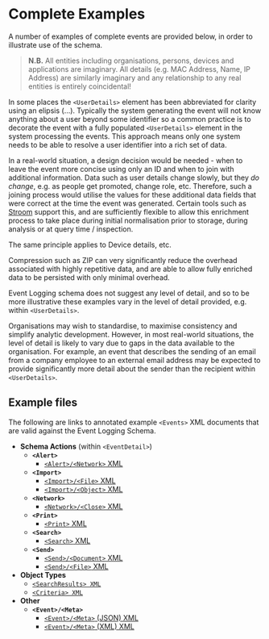 # Complete Examples

A number of examples of complete events are provided below, in order to illustrate use of the schema.

> **N.B.** All entities including organisations, persons, devices and applications are imaginary. All details (e.g. MAC Address, Name, IP Address) are similarly imaginary and any relationship to any real entities is entirely coincidental!

In some places the `<UserDetails>` element has been abbreviated for clarity using an elipsis (...).
Typically the system generating the event will not know anything about a user beyond some identifier so a common practice is to decorate the event with a fully populated `<UserDetails>` element in the system processing the events.
This approach means only one system needs to be able to resolve a user identifier into a rich set of data.

In a real-world situation, a design decision would be needed - when to leave the event more concise using only an ID and when to join with additional information.
Data such as user details change slowly, but they _do change_, e.g. as people get promoted, change role, etc.
Therefore, such a joining process would utilise the values for these additional data fields that were correct at the time the event was generated.
Certain tools such as [Stroom](https://github.com/gchq/stroom-docs/blob/master/README.md "Stroom on Github") support this, and are sufficiently flexible to allow this enrichment process to take place during initial normalisation prior to storage, during analysis or at query time / inspection.

The same principle applies to Device details, etc.

Compression such as ZIP can very significantly reduce the overhead associated with highly repetitive data, and are able to allow fully enriched data to be persisted with only minimal overhead.

Event Logging schema does not suggest any level of detail, and so to be more illustrative these examples vary in the level of detail provided, e.g. within `<UserDetails>`.

Organisations may wish to standardise, to maximise consistency and simplify analytic development.
However, in most real-world situations, the level of detail is likely to vary due to gaps in the data available to the organisation. 
For example, an event that describes the sending of an email from a company employee to an external email address may be expected to provide significantly more detail about the sender than the recipient within `<UserDetails>`.

## Example files

The following are links to annotated example `<Events>` XML documents that are valid against the Event Logging Schema.

* **Schema Actions** (within `<EventDetail>`)
  * **`<Alert>`**
    * [`<Alert>/<Network>` XML](./xml/schemaActions/Alert_Network.xml.md)
  * **`<Import>`**
    * [`<Import>/<File>` XML](./xml/schemaActions/Import_File.xml.md)
    * [`<Import>/<Object>` XML](./xml/schemaActions/Import_Object.xml.md)
  * **`<Network>`**
    * [`<Network>/<Close>` XML](./xml/schemaActions/Network_Close.xml.md)
  * **`<Print>`**
    * [`<Print>` XML](./xml/schemaActions/Print.xml.md)
  * **`<Search>`**
    * [`<Search>` XML](./xml/schemaActions/Search.xml.md)
  * **`<Send>`**
    * [`<Send>/<Document>` XML](./xml/schemaActions/Send_Document.xml.md)
    * [`<Send>/<File>` XML](./xml/schemaActions/Send_File.xml.md)
* **Object Types**
  * [`<SearchResults> XML`](./xml/objectTypes/SearchResults.xml.md)
  * [`<Criteria> XML`](./xml/objectTypes/Criteria.xml.md)
* **Other**
  * **`<Event>/<Meta>`**
    * [`<Event>/<Meta>` (JSON) XML](./xml/Event_Meta_JSON.xml.md)
    * [`<Event>/<Meta>` (XML) XML](./xml/Event_Meta_XML.xml.md)
